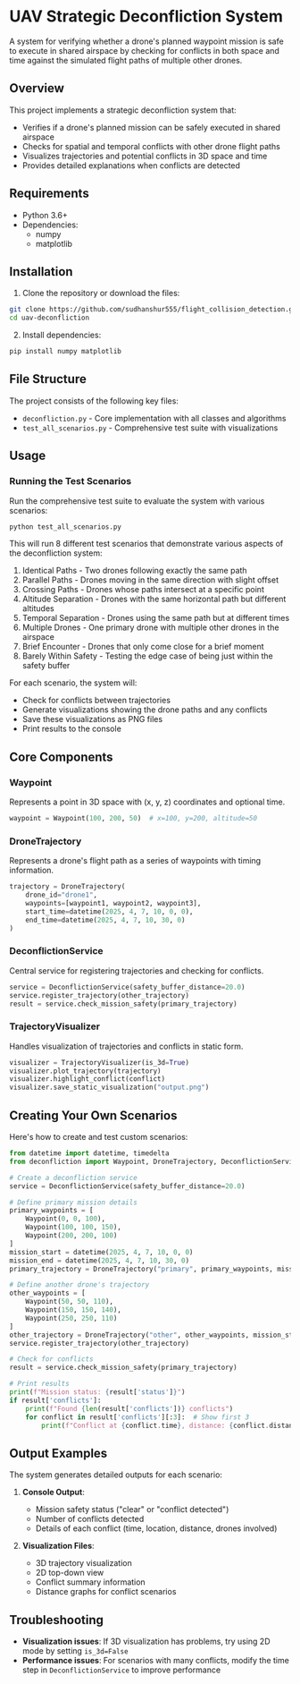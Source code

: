 # UAV Strategic Deconfliction System

A system for verifying whether a drone's planned waypoint mission is safe to execute in shared airspace by checking for conflicts in both space and time against the simulated flight paths of multiple other drones.

## Overview

This project implements a strategic deconfliction system that:
- Verifies if a drone's planned mission can be safely executed in shared airspace
- Checks for spatial and temporal conflicts with other drone flight paths
- Visualizes trajectories and potential conflicts in 3D space and time
- Provides detailed explanations when conflicts are detected

## Requirements

- Python 3.6+
- Dependencies:
  - numpy
  - matplotlib

## Installation

1. Clone the repository or download the files:
```bash
git clone https://github.com/sudhanshur555/flight_collision_detection.git
cd uav-deconfliction
```

2. Install dependencies:
```bash
pip install numpy matplotlib
```

## File Structure

The project consists of the following key files:

- `deconfliction.py` - Core implementation with all classes and algorithms
- `test_all_scenarios.py` - Comprehensive test suite with visualizations

## Usage

### Running the Test Scenarios

Run the comprehensive test suite to evaluate the system with various scenarios:

```bash
python test_all_scenarios.py
```

This will run 8 different test scenarios that demonstrate various aspects of the deconfliction system:
1. Identical Paths - Two drones following exactly the same path
2. Parallel Paths - Drones moving in the same direction with slight offset
3. Crossing Paths - Drones whose paths intersect at a specific point
4. Altitude Separation - Drones with the same horizontal path but different altitudes
5. Temporal Separation - Drones using the same path but at different times
6. Multiple Drones - One primary drone with multiple other drones in the airspace
7. Brief Encounter - Drones that only come close for a brief moment
8. Barely Within Safety - Testing the edge case of being just within the safety buffer

For each scenario, the system will:
- Check for conflicts between trajectories
- Generate visualizations showing the drone paths and any conflicts
- Save these visualizations as PNG files
- Print results to the console

## Core Components

### Waypoint

Represents a point in 3D space with (x, y, z) coordinates and optional time.

```python
waypoint = Waypoint(100, 200, 50)  # x=100, y=200, altitude=50
```

### DroneTrajectory

Represents a drone's flight path as a series of waypoints with timing information.

```python
trajectory = DroneTrajectory(
    drone_id="drone1",
    waypoints=[waypoint1, waypoint2, waypoint3],
    start_time=datetime(2025, 4, 7, 10, 0, 0),
    end_time=datetime(2025, 4, 7, 10, 30, 0)
)
```

### DeconflictionService

Central service for registering trajectories and checking for conflicts.

```python
service = DeconflictionService(safety_buffer_distance=20.0)
service.register_trajectory(other_trajectory)
result = service.check_mission_safety(primary_trajectory)
```

### TrajectoryVisualizer

Handles visualization of trajectories and conflicts in static form.

```python
visualizer = TrajectoryVisualizer(is_3d=True)
visualizer.plot_trajectory(trajectory)
visualizer.highlight_conflict(conflict)
visualizer.save_static_visualization("output.png")
```

## Creating Your Own Scenarios

Here's how to create and test custom scenarios:

```python
from datetime import datetime, timedelta
from deconfliction import Waypoint, DroneTrajectory, DeconflictionService

# Create a deconfliction service
service = DeconflictionService(safety_buffer_distance=20.0)

# Define primary mission details
primary_waypoints = [
    Waypoint(0, 0, 100),
    Waypoint(100, 100, 150),
    Waypoint(200, 200, 100)
]
mission_start = datetime(2025, 4, 7, 10, 0, 0)
mission_end = datetime(2025, 4, 7, 10, 30, 0)
primary_trajectory = DroneTrajectory("primary", primary_waypoints, mission_start, mission_end)

# Define another drone's trajectory
other_waypoints = [
    Waypoint(50, 50, 110),
    Waypoint(150, 150, 140),
    Waypoint(250, 250, 110)
]
other_trajectory = DroneTrajectory("other", other_waypoints, mission_start, mission_end)
service.register_trajectory(other_trajectory)

# Check for conflicts
result = service.check_mission_safety(primary_trajectory)

# Print results
print(f"Mission status: {result['status']}")
if result['conflicts']:
    print(f"Found {len(result['conflicts'])} conflicts")
    for conflict in result['conflicts'][:3]:  # Show first 3
        print(f"Conflict at {conflict.time}, distance: {conflict.distance}m")
```

## Output Examples

The system generates detailed outputs for each scenario:

1. **Console Output**:
   - Mission safety status ("clear" or "conflict detected")
   - Number of conflicts detected
   - Details of each conflict (time, location, distance, drones involved)

2. **Visualization Files**:
   - 3D trajectory visualization
   - 2D top-down view
   - Conflict summary information
   - Distance graphs for conflict scenarios

## Troubleshooting

- **Visualization issues**: If 3D visualization has problems, try using 2D mode by setting `is_3d=False`
- **Performance issues**: For scenarios with many conflicts, modify the time step in `DeconflictionService` to improve performance

